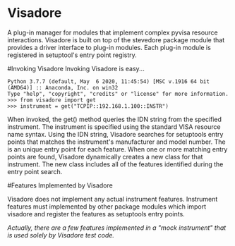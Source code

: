 # Visadore
A plug-in manager for modules that implement complex pyvisa resource interactions.
Visadore is built on top of the stevedore package module that provides a driver interface to plug-in modules.
Each plug-in module is registered in setuptool's entry point registry.

#Invoking Visadore
Invoking Visadore is easy...

    Python 3.7.7 (default, May  6 2020, 11:45:54) [MSC v.1916 64 bit (AMD64)] :: Anaconda, Inc. on win32
    Type "help", "copyright", "credits" or "license" for more information.
    >>> from visadore import get
    >>> instrument = get("TCPIP::192.168.1.100::INSTR")

When invoked, the get() method queries the IDN string from the specified instrument.
The instrument is specified using the standard VISA resource name syntax.
Using the IDN string, Visadore searches for setuptools entry points that matches the instrument's manufacturer and model number.
The is an unique entry point for each feature.
When one or more matching entry points are found, Visadore dynamically creates a new class for that instrument.
The new class includes all of the features identified during the entry point search.

#Features Implemented by Visadore

Visadore does not implement any actual instrument features.
Instrument features must implemented by other package modules which import visadore and register the features as setuptools entry points.

*Actually, there are a few features implemented in a "mock instrument" that is used solely by Visadore test code.*
